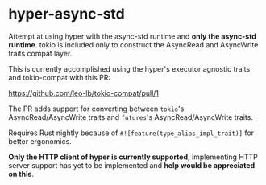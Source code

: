 # hyper-async-std

Attempt at using hyper with the async-std runtime and **only the async-std runtime**. tokio is included only to construct the AsyncRead and AsyncWrite traits compat layer.

This is currently accomplished using the hyper's executor agnostic traits and tokio-compat with this PR:

https://github.com/leo-lb/tokio-compat/pull/1

The PR adds support for converting between `tokio`'s AsyncRead/AsyncWrite traits and `futures`'s AsyncRead/AsyncWrite traits.

Requires Rust nightly because of `#![feature(type_alias_impl_trait)]` for better ergonomics.

**Only the HTTP client of hyper is currently supported**, implementing HTTP server support has yet to be implemented and **help would be appreciated on this**.

